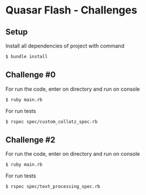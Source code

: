 # Quasar Flash - Challenges

## Setup

Install all dependencies of project with command

```bash
$ bundle install
```

## Challenge #0

For run the code, enter on directory and run on console

```bash
$ ruby main.rb
```

For run tests

```bash
$ rspec spec/custom_collatz_spec.rb
```
## Challenge #2

For run the code, enter on directory and run on console

```bash
$ ruby main.rb
```

For run tests

```bash
$ rspec spec/text_processing_spec.rb
```
